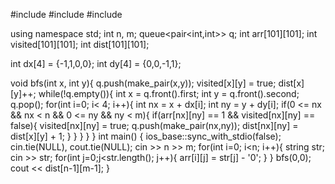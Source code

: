 #include <iostream>
#include <string>
#include <queue>

using namespace std;
int n, m;
queue<pair<int,int>> q;
int arr[101][101];
int visited[101][101];
int dist[101][101];

int dx[4] = {-1,1,0,0};
int dy[4] = {0,0,-1,1};

void bfs(int x, int y){
  q.push(make_pair(x,y));
  visited[x][y] = true;
  dist[x][y]++;
  while(!q.empty()){
    int x = q.front().first;
    int y = q.front().second;
    q.pop();
    for(int i=0; i< 4; i++){
      int nx = x + dx[i];
      int ny = y + dy[i];
      if(0 <= nx && nx < n && 0 <= ny && ny < m){
        if(arr[nx][ny] == 1 && visited[nx][ny] == false){
          visited[nx][ny] = true;
          q.push(make_pair(nx,ny));
          dist[nx][ny] = dist[x][y] + 1;
        }
      }
    }
  }
}
int main() {
  ios_base::sync_with_stdio(false);
  cin.tie(NULL), cout.tie(NULL);
  cin >> n >> m;
  for(int i=0; i<n; i++){
    string str;
    cin >> str;
    for(int j=0;j<str.length(); j++){
      arr[i][j] = str[j] - '0';
    }
  }
  bfs(0,0);
  cout << dist[n-1][m-1];
}
